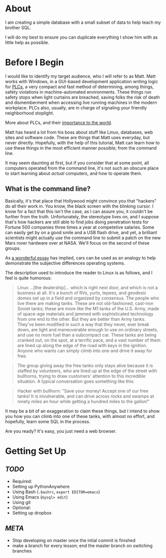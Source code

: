 
About
=====

I am creating a simple database with a small subset of data to help teach my brother SQL.

I will do my best to ensure you can duplicate everything I show him with as little help as possible.

Before I Begin
==============

I would like to identify my target audience, who I will refer to as Matt. Matt works with Windows, in
a GUI-based development application writing logic for [PLCs][PLC_wiki], a very compact and fast method
of determining, among things, safety violations in machine-automated environments. These things run safety 
stops when light curtains are breached, saving folks the risk of death and dismemberment when accessing 
live running machines in the modern workplace. PLCs also, usually, are in charge of signaling your friendly
neighborhood stoplight.

More about PLCs, and their [importance to the world][Stuxnet].

Matt has heard a lot from his boss about stuff like Linux, databases, web sites and software code. These are things
that Matt uses everyday, but never directly. Hopefully, with the help of this tutorial, Matt can learn how
to use these things in the most efficient manner possible; from the command line.

It may seem daunting at first, but if you consider that at some point, all computers operated from the command line,
it's not such an obscure place to start learning about *actual* computers, and how to operate them.

What is the command line?
-------------------------

Basically, it's that place that Hollywood might convince you that "hackers" do all their work in. 
You know, the black screen with the blinking cursor. I know for a fact that this isn't the case, as I can assure
you, it couldn't be further from the truth. Unfortunately, the stereotype lives on, and I suppose that's how
hackers are still able to find jobs doing penetration tests for Fortune 500 companies three times a year at competetive salaries.
Some can easily get by on a good smile and a USB flash drive, and yet, a brilliant scientists might actually *use*
the command line to submit a patch on the new Mars rover hardware over at NASA. We'll focus on the second of these groups. 

As [a wonderful essay][commandline_essay] has implied, cars can be used as an analogy to help demonstrate the subjective differences operating systems.

The description used to introduce the reader to Linux is as follows, and I feel is quite humorous:

> Linux ...[the dealership]... which is right next door, and which is not a business at all. It's a bunch of RVs, yurts, tepees, and 
> geodesic domes set up in a field and organized by consensus. The people who live there are making tanks. These are not old-fashioned, 
> cast-iron Soviet tanks; these are more like the M1 tanks of the U.S. Army, made of space-age materials and jammed with sophisticated 
> technology from one end to the other. But they are better than Army tanks. They've been modified in such a way that they never, ever 
> break down, are light and maneuverable enough to use on ordinary streets, and use no more fuel than a subcompact car. These tanks are 
> being cranked out, on the spot, at a terrific pace, and a vast number of them are lined up along the edge of the road with keys in the 
> ignition. Anyone who wants can simply climb into one and drive it away for free. 

> The group giving away the free tanks only stays alive because it is staffed by volunteers, who are lined up at the edge of the street with 
> bullhorns, trying to draw customers' attention to this incredible situation. A typical conversation goes something like this:

> Hacker with bullhorn: "Save your money! Accept one of our free tanks! It is invulnerable, and can drive across rocks and swamps at ninety 
> miles an hour while getting a hundred miles to the gallon!"

It may be a bit of an exaggeration to claim these things, but I intend to show you how you can climb into one of these tanks, with almost no
effort, and hopefully, learn some SQL in the process. 

Are you ready? It's easy, you just need a web browser.

[PLC_wiki]: http://en.wikipedia.org/wiki/Programmable_logic_controller "Wikipedia entry for PLCs"
[Stuxnet]: http://en.wikipedia.org/wiki/Stuxnet#PLC_infection
[commandline_essay]: https://github.com/bibanon/bibanon/wiki/In-the-Beginning-There-was-the-Command-Line

Getting Set Up
==============





*TODO*
-----
- Required:
 - Setting up PythonAnywhere
 - Using Bash (`.bashrc`, `export EDITOR=emacs`)
 - Using Emacs (`mysql> edit`)
 - Using git
- Optional:
 - Setting up dropbox
 
*META*
------
- Stop developing on master once the intial commit is finished
 - make a branch for every lesson; end the master branch on switching branches
